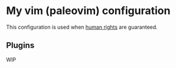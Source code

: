 # My vim (paleovim) configuration

This configuration is used when [human rights] are guaranteed.

## Plugins

WIP

[human rights]:https://github.com/mimikun/dotfiles/blob/master/docs/GLOSSARY.md#human-rights

